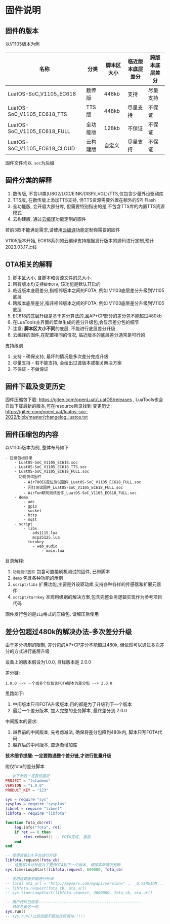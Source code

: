 # 固件说明

## 固件的版本

以V1105版本为例

|名称                        |分类    |脚本区大小|临近版本底层差分|跨版本底层差分|
|----------------------------|--------|---------|--------------|--------------|
|LuatOS-SoC_V1105_EC618      |数传版  |448kb    |支持           |尽量支持      |
|LuatOS-SoC_V1105_EC618_TTS  |TTS版   |448kb    |尽量支持       |不保证        |
|LuatOS-SoC_V1105_EC618_FULL |全功能版|128kb    |不保证         |不保证        |
|LuatOS-SoC_V1105_EC618_CLOUD|云构建版|自定义    |尽量支持       |不保证        |

固件文件均以`.soc`为后缀

## 固件分类的解释

1. 数传版, 不含UI类(U8G2/LCD/EINK/DISP/LVGL)/TTS,仅包含少量外设驱动库
2. TTS版, 在数传版上添加TTS支持, 但TTS资源需要外置在额外的SPI Flash
3. 全功能版, 会开启大部分库, 但需要特别指出的是,不包含TTS库的内置TTS资源模式
4. 云构建版, 通过[云编译](../../develop/compile/Cloud_compilation.md)功能定制的固件

若前3款不能满足需求,请使用[云编译](../../develop/compile/Cloud_compilation.md)功能定制你需要的固件

V1105版本开始, EC618系列的云编译支持根据发行版本的源码进行定制,预计2023.03.17上线

## OTA相关的解释

1. 脚本区大小, 含脚本和资源文件的总大小.
2. 所有版本均支持`脚本OTA`, 该功能是默认开启的
3. 临近版本底层差分,指相邻版本之间的FOTA, 例如 V1103底层差分升级到V1105底层
4. 跨版本底层差分,指非相邻版本之间的FOTA, 例如 V1103底层差分升级到V1105底层
5. EC618的底层升级是基于差分算法的,且AP+CP部分的差分包不能超过480kb
6. 在LuaTools主界面的菜单生成的差分升级包,会显示差分包的细节
7. 注意: **脚本区大小不同**的底层, 不能进行底层差分升级
8. 云编译的固件,在配置相同的情况, 临近版本的底层差分通常是可行的

支持级别
1. 支持     - 确保支持, 最坏的情况是多次差分完成升级
2. 尽量支持 - 若不能支持, 会给出过渡版本或相关解决方案
3. 不保证   - 不做保证


## 固件下载及变更历史

固件压缩包下载: https://gitee.com/openLuat/LuatOS/releases , LuaTools也会自动下载最新的版本,可在resource目录找到
变更历史: https://gitee.com/openLuat/luatos-soc-2022/blob/master/changelog_luatos.txt

## 固件压缩包的内容

以V1105版本为例, 整体布局如下

```
- 压缩包根目录
    - LuatOS-SoC_V1105_EC618.soc
    - LuatOS-SoC_V1105_EC618_TTS.soc
    - LuatOS-SoC_V1105_EC618_FULL.soc
    - 功能测试固件
        - Air780EG定位测试固件_LuatOS-SoC_V1105_EC618_FULL.soc
        - 闪灯测试固件_LuatOS-SoC_V1105_EC618_FULL.soc
        - AirTun联网测试固件_LuatOS-SoC_V1105_EC618_FULL.soc
    - demo
        - adc
        - gpio
        - socket
        - http
        - mqtt
    - script
        - libs
            ads1115.lua
            mcp25125.lua
        - turnkey
            - web_audio
                - main.lua
```

目录解释:
1. `功能测试固件` 包含可直接刷机测试的固件, 已带脚本
2. `demo` 包含各种功能的示例
3. `script/libs` 扩展功能,主要是外设驱动库,支持各种各样的传感器和扩展元器件
4. `script/turnkey` 准商用级别的解决方案,包含完整业务逻辑实现作为参考项目代码

固件发行包的是`zip`格式的压缩包, 请解压后使用

## 差分包超过480k的解决办法-多次差分升级

由于差分机制的限制, 差分包的AP+CP差分不能超过480k, 但依然可以通过多次差分的方式进行底层升级

设备上的版本假设为1.0.0, 目标版本是 2.0.0

差分链:
```
1.0.0 --> 一个或多个仅包含FOTA脚本的差分包 --> 2.0.0
```

思路如下:
1. 中间版本只带FOTA升级版本,目的都是为了升级到下一个版本
2. 最后一个差分版本, 加入完整的业务脚本, 最终差分到 2.0.0

中间版本的要求: 
1. 越靠前的中间版本, 先考虑减法, 确保将差分包降到480k内, 脚本只写FOTA代码
2. 越靠后的中间版本, 应逐渐增加库

**技术细节提醒: 一定要跑通整个差分链,才进行批量升级**

附仅fota的差分脚本

```lua
-- 以下参数一定要设置好
PROJECT = "fotademo"
VERSION = "1.0.0"
PRODUCT_KEY = "123"

sys = require "sys"
sysplus = require "sysplus"
libnet = require "libnet"
libfota = require "libfota"

function fota_cb(ret)
    log.info("fota", ret)
    if ret == 0 then
        rtos.reboot() -- FOTA完成, 重启
    end
end

-- 使用合宙iot平台进行升级
libfota.request(fota_cb)
 -- 这里写10分钟是为了更快OTA到下一个版本, 请按实际情况判断
sys.timerLoopStart(libfota.request, 600000, fota_cb)

-- 使用自建服务器进行升级
-- local ota_url = "http://myserv.com/myapi/version=" .. _G.VERSION .. "&imei=" .. mobile.imei()
-- libfota.request(fota_cb, ota_url)
-- sys.timerLoopStart(libfota.request, 3600000, fota_cb, ota_url)

-- 用户代码已结束---------------------------------------------
-- 结尾总是这一句
sys.run()
-- sys.run()之后后面不要加任何语句!!!!!
```
